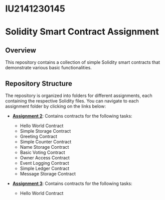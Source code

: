 # IU2141230145
# Solidity Smart Contract Assignment

## Overview
This repository contains a collection of simple Solidity smart contracts that demonstrate various basic functionalities.

## Repository Structure
The repository is organized into folders for different assignments, each containing the respective Solidity files. You can navigate to each assignment folder by clicking on the links below:

- **[Assignment 2](Assigment2/)**: Contains contracts for the following tasks:
  - Hello World Contract
  - Simple Storage Contract
  - Greeting Contract
  - Simple Counter Contract
  - Name Storage Contract
  - Basic Voting Contract
  - Owner Access Contract
  - Event Logging Contract
  - Simple Ledger Contract
  - Message Storage Contract

- **[Assignment 3](Assignment3/)**: Contains contracts for the following tasks:
  - Hello World Contract
